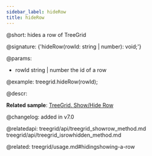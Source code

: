 ```yaml
---
sidebar_label: hideRow
title: hideRow
---          
```


@short: hides a row of TreeGrid

@signature: {'hideRow(rowId: string | number): void;'}

@params:
- rowId	string | number   the id of a row

@example:
treegrid.hideRow(rowId);


@descr:

**Related sample**: [TreeGrid. Show/Hide Row](https://snippet.dhtmlx.com/6geqbtvv)

@changelog:
added in v7.0

@relatedapi: 
treegrid/api/treegrid_showrow_method.md
treegrid/api/treegrid_isrowhidden_method.md

@related: treegrid/usage.md#hidingshowing-a-row



